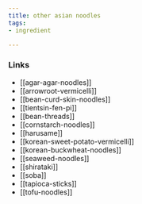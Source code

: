 ```yaml
---
title: other asian noodles
tags:
- ingredient

---
```



### Links

* [[agar-agar-noodles]]
* [[arrowroot-vermicelli]]
* [[bean-curd-skin-noodles]]
* [[tientsin-fen-pi]]
* [[bean-threads]]
* [[cornstarch-noodles]]
* [[harusame]]
* [[korean-sweet-potato-vermicelli]]
* [[korean-buckwheat-noodles]]
* [[seaweed-noodles]]
* [[shirataki]]
* [[soba]]
* [[tapioca-sticks]]
* [[tofu-noodles]]
